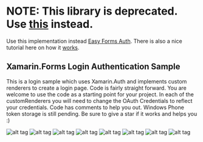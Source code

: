 
# NOTE: This library is deprecated. Use [this](https://github.com/rlingineni/EasyFormsAuth) instead.

Use this implementation instead [Easy Forms Auth](https://github.com/rlingineni/EasyFormsAut). There is also a nice tutorial here on how it [works](https://www.codementor.io/ravitejalingineni/oauth-explained-with-xamarin-forms-q2zomkhda).



## Xamarin.Forms Login Authentication Sample
This is a login sample which uses Xamarin.Auth and implements custom renderers to create a login page. 
Code is fairly straight forward. You are welcome to use the code as a starting point for your project. In each of the customRenderers
you will need to change the OAuth Credentials to reflect your credentials. Code has comments to help you out. Windows Phone token storage is still pending.
Be sure to give a star if it works and helps you :) 

![alt tag](https://cloud.githubusercontent.com/assets/5509813/8562470/2461185e-24f8-11e5-9c1f-38d4afa9da1a.png)
![alt tag](https://cloud.githubusercontent.com/assets/5509813/8562463/1c0077b8-24f8-11e5-90ff-78ca0d6d09fb.png)
![alt tag](https://cloud.githubusercontent.com/assets/5509813/8562465/1e2b7e3e-24f8-11e5-8155-92658d379e92.png)
![alt tag](https://cloud.githubusercontent.com/assets/5509813/8562468/20ccf992-24f8-11e5-8710-af61de65beca.png)
![alt tag](https://cloud.githubusercontent.com/assets/5509813/8562508/8a5f5e4a-24f8-11e5-8fb7-7f73a2dd7e57.png)
![alt tag](https://cloud.githubusercontent.com/assets/5509813/8562509/8c6716d8-24f8-11e5-9235-139f2bc81503.png)
![alt tag](https://cloud.githubusercontent.com/assets/5509813/8562507/86508c02-24f8-11e5-9bf5-1c8c9ddde9df.png)
![alt tag](https://cloud.githubusercontent.com/assets/5509813/8562506/83c4b350-24f8-11e5-9e34-c1b6364f426e.png)
